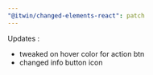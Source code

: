 ```yaml
---
"@itwin/changed-elements-react": patch
---
```


Updates :

- tweaked on hover color for action btn
- changed info button icon
